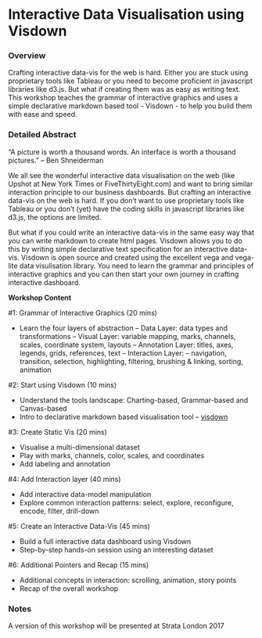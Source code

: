 # Interactive Data Visualisation using Visdown

### Overview

Crafting interactive data-vis for the web is hard. Either you are stuck using proprietary tools like Tableau or you need to become proficient in javascript libraries like d3.js. But what if creating them was as easy as writing text. This workshop teaches the grammar of interactive graphics and uses a simple declarative markdown based tool - Visdown - to help you build them with ease and speed.

### Detailed Abstract

“A picture is worth a thousand words. An interface is worth a thousand pictures.” – Ben Shneiderman

We all see the wonderful interactive data visualisation on the web (like Upshot at New York Times or FiveThirtyEight.com) and want to bring similar interaction principle to our business dashboards. But crafting an interactive data-vis on the web is hard. If you don’t want to use proprietary tools like Tableau or you don’t (yet) have the coding skills in javascript libraries like d3.js, the options are limited.

But what if you could write an interactive data-vis in the same easy way that you can write markdown to create html pages. Visdown allows you to do this by writing simple declarative text specification for an interactive data-vis. Visdown is open source and created using the excellent vega and vega-lite data visulisation library. You need to learn the grammar and principles of interactive graphics and you can then start your own journey in crafting interactive dashboard.

**Workshop Content**

#1: Grammar of Interactive Graphics (20 mins)
- Learn the four layers of abstraction 
– Data Layer: data types and transformations
– Visual Layer: variable mapping, marks, channels, scales, coordinate system, layouts
– Annotation Layer: titles, axes, legends, grids, references, text
– Interaction Layer: – navigation, transition, selection, highlighting, filtering, brushing & linking, sorting, animation

#2: Start using Visdown (10 mins)
- Understand the tools landscape: Charting-based, Grammar-based and Canvas-based
- Intro to declarative markdown based visualisation tool – [visdown](http://visdown.amitkaps.com)

#3: Create Static Vis (20 mins)
- Visualise a multi-dimensional dataset
- Play with marks, channels, color, scales, and coordinates 
- Add labeling and annotation

#4: Add Interaction layer (40 mins)
- Add interactive data-model manipulation 
- Explore common interaction patterns: select, explore, reconfigure, encode, filter, drill-down

#5: Create an Interactive Data-Vis (45 mins)
- Build a full interactive data dashboard using Visdown
- Step-by-step hands-on session using an interesting dataset

#6: Additional Pointers and Recap (15 mins)
- Additional concepts in interaction: scrolling, animation, story points
- Recap of the overall workshop

### Notes
A version of this workshop will be presented at Strata London 2017
